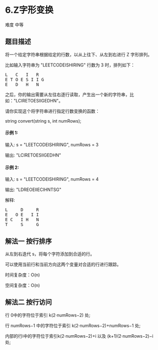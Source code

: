 # 6.Z字形变换
难度 中等
## 题目描述
将一个给定字符串根据给定的行数，以从上往下、从左到右进行 Z 字形排列。

比如输入字符串为 "LEETCODEISHIRING" 行数为 3 时，排列如下：

<pre>
L   C   I   R
E T O E S I I G
E   D   H   N
</pre>

之后，你的输出需要从左往右逐行读取，产生出一个新的字符串，比如："LCIRETOESIIGEDHN"。

请你实现这个将字符串进行指定行数变换的函数：

string convert(string s, int numRows);

#### 示例 1:

输入: s = "LEETCODEISHIRING", numRows = 3

输出: "LCIRETOESIIGEDHN"

#### 示例 2:

输入: s = "LEETCODEISHIRING", numRows = 4

输出: "LDREOEIIECIHNTSG"

解释:

<pre>
L     D     R
E   O E   I I
E C   I H   N
T     S     G
</pre>

## 解法一 按行排序
从左到右迭代 s，将每个字符添加到合适的行。

可以使用当前行和当前方向这两个变量对合适的行进行跟踪。

时间复杂度：O(n)

空间复杂度：O(n)

## 解法二 按行访问
行 0中的字符位于索引 k(2⋅numRows−2) 处;

行 numRows−1 中的字符位于索引 k(2⋅numRows−2)+numRows−1 处;

内部的行i中的字符位于索引k(2⋅numRows−2)+i 以及 (k+1)(2⋅numRows−2)−i 处;

